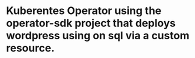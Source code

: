 # Kuberentes Operator using the operator-sdk project that deploys wordpress using on sql via a custom resource.
